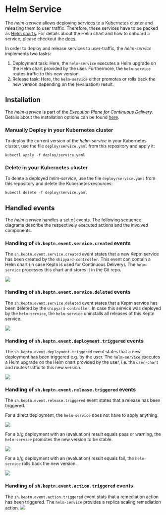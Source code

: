 # Helm Service

The *helm-service* allows deploying services to a Kubernetes cluster and releasing them to user traffic.
Therefore, these services have to be packed as [Helm charts](https://helm.sh/docs/topics/charts/).
For details about the Helm chart and how to onboard a service, please checkout the [docs](https://keptn.sh/docs/0.7.x/manage/service/#onboard-a-service).

In order to deploy and release services to user-traffic, the *helm-service* implements two tasks:
1. Deployment task: Here, the `helm-service` executes a 
Helm upgrade on the Helm chart provided by the user. Furthermore, the `helm-service` routes traffic to this new version. 
1. Release task: Here, the `helm-service` 
either promotes or rolls back the new version depending on the (evaluation) result.  

## Installation

The *helm-service* is part of the *Execution Plane for Continuous Delivery*.
Details about the installation options can be found [here](https://keptn.sh/docs/0.7.x/operate/install/#install-keptn).

### Manually Deploy in your Kubernetes cluster

To deploy the current version of the *helm-service* in your Kubernetes cluster, use the file `deploy/service.yaml` from this repository and apply it:

```console
kubectl apply -f deploy/service.yaml
```

### Delete in your Kubernetes cluster

To delete a deployed *helm-service*, use the file `deploy/service.yaml` from this repository and delete the Kubernetes resources:

```console
kubectl delete -f deploy/service.yaml
```


## Handled events
The *helm-service* handles a set of events. The following sequence diagrams describe the respectively executed actions
and the involved components.

### Handling of `sh.keptn.event.service.created` events
The `sh.keptn.event.service.created` event states that a new Keptn service has been created by the `shipyard-controller`.
This event can contain a Helm chart (in case Keptn is used for Continuous Delivery).
The `helm-service` processes this chart and stores it in the Git repo.

![](sequence_diagrams/service-created.png)
  

### Handling of `sh.keptn.event.service.deleted` events
The `sh.keptn.event.service.deleted` event states that a Keptn service has been deleted by the `shipyard-controller`.
In case this service was deployed by the `helm-service`, the `helm-service` uninstalls all releases of this Keptn service.

![](sequence_diagrams/service-deleted.png)

### Handling of `sh.keptn.event.deployment.triggered` events
The `sh.keptn.event.deployment.triggered` event states that a new deployment has been triggered e.g. by the user.
The `helm-service` executes a Helm upgrade on the Helm chart provided by the user, i.e. the `user-chart`
and routes traffic to this new version.

![](./sequence_diagrams/deployment-triggered.png)

### Handling of `sh.keptn.event.release.triggered` events
The `sh.keptn.event.release.triggered` event states that a release has been triggered.

For a direct deployment, the `helm-service` does not have to apply anything. 

![](./sequence_diagrams/release-triggered-direct.png)

For a b/g deployment with an (evaluation) result equals pass or warning, the `helm-service` promotes the new version
to be stable.

![](./sequence_diagrams/release-triggered-bg-promote.png)

For a b/g deployment with an (evaluation) result equals fail, the `helm-service` rolls back the new version.

![](./sequence_diagrams/release-triggered-bg-rollback.png)


### Handling of `sh.keptn.event.action.triggered` events
The `sh.keptn.event.action.triggered` event stats that a remediation action has been triggered.
The `helm-service` provides a replica scaling remediation action.
![](./sequence_diagrams/action-triggered.png)